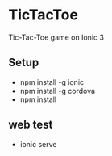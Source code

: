 # TicTacToe
Tic-Tac-Toe game on Ionic 3 

## Setup
* npm install -g ionic
* npm install -g cordova
* npm install 

## web test
* ionic serve

